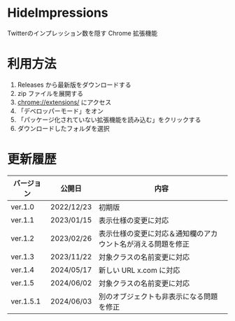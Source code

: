 # HideImpressions

Twitterのインプレッション数を隠す Chrome 拡張機能

# 利用方法

1. Releases から最新版をダウンロードする
2. zip ファイルを展開する
3. [chrome://extensions/](chrome://extensions/) にアクセス
4. 「デベロッパーモード」をオン
5. 「パッケージ化されていない拡張機能を読み込む」をクリックする
6. ダウンロードしたフォルダを選択

# 更新履歴

| バージョン   | 公開日        | 内容         |
| ------- | ---------- | ---------- |
| ver.1.0 | 2022/12/23 | 初期版        |
| ver.1.1 | 2023/01/15 | 表示仕様の変更に対応 |
| ver.1.2 | 2023/02/26 | 表示仕様の変更に対応＆通知欄のアカウント名が消える問題を修正 |
| ver.1.3 | 2023/11/22 | 対象クラスの名前変更に対応 |
| ver.1.4 | 2024/05/17 | 新しい URL x.com に対応 |
| ver.1.5 | 2024/06/02 | 対象クラスの名前変更に対応 |
| ver.1.5.1 | 2024/06/03 | 別のオブジェクトも非表示になる問題を修正 |
